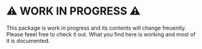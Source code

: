 # :warning: WORK IN PROGRESS :warning:

This package is work in progress and its contents will change freuently. Please feeel free 
to check it out. What you find here is working and most of it is documented.
